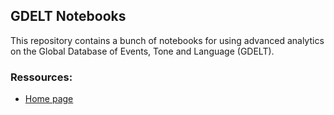 ## GDELT Notebooks

This repository contains a bunch of notebooks for using advanced analytics on the Global Database of Events, Tone and Language (GDELT).

### Ressources:
- [Home page](https://gisfromscratch.github.io/gdelt-notebooks/)
